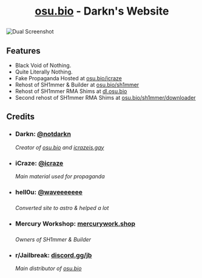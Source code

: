 <h1><p align="center"><a href="https://osu.bio">osu.bio</a> - Darkn's Website</p></h1>

![Dual Screenshot](https://github.com/NotDarkn/website/assets/73033672/0065fc7a-385b-4897-b4e3-6e641bb060e5)

<h2>Features</h2>
<ul>
  <li>Black Void of Nothing.</li>
  <li>Quite Literally Nothing.</li>
  <li>Fake Propaganda Hosted at <a href="https://osu.bio/icraze">osu.bio/icraze</a></li>
  <li>Rehost of SH1mmer & Builder at <a href="https://osu.bio/sh1mmer">osu.bio/sh1mmer</a></li>
  <li>Rehost of SH1mmer RMA Shims at <a href="https://dl.osu.bio">dl.osu.bio</a></li>
  <li>Second rehost of SH1mmer RMA Shims at <a href="https://osu.bio/sh1mmer/downloader">osu.bio/sh1mmer/downloader</a></li>
</ul>

<h2>Credits</h2>
<ul>
  <li><h3>Darkn: <a href="https://discord.com/users/829745505784692776">@notdarkn</a></h3></li> 
    <i>Creator of <a href=https://osu.bio>osu.bio</a> and <a href=https://icrazeis.gay>icrazeis.gay</a></i>
  <li><h3>iCraze: <a href="https://discord.com/users/883412614699446283">@icraze</a></h3></li>
    <i>Main material used for propaganda</i>
  <li><h3>hell0u: <a href="https://disocrd.com/users/836279485984538634">@waveeeeeee</a><h3></li>
    <i>Converted site to astro & helped a lot</i>
  <li><h3>Mercury Workshop: <a href="https://mercurywork.shop/">mercurywork.shop</a><h3></li>
    <i>Owners of SH1mmer & Builder</i>
  <li><h3>r/Jailbreak: <a href="https://discord.gg/jb">discord.gg/jb</a></h3></li>
    <i>Main distributor of <a href=https://osu.bio>osu.bio</a></i>
</ul>
